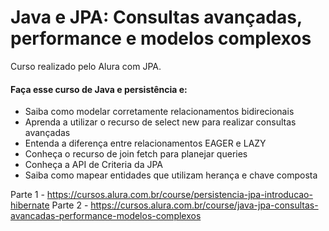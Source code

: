 # Java e JPA: Consultas avançadas, performance e modelos complexos
Curso realizado pelo Alura com JPA.
#### Faça esse curso de Java e persistência e:
* Saiba como modelar corretamente relacionamentos bidirecionais
* Aprenda a utilizar o recurso de select new para realizar consultas avançadas
* Entenda a diferença entre relacionamentos EAGER e LAZY
* Conheça o recurso de join fetch para planejar queries
* Conheça a API de Criteria da JPA
* Saiba como mapear entidades que utilizam herança e chave composta
 
Parte 1 - https://cursos.alura.com.br/course/persistencia-jpa-introducao-hibernate
Parte 2 - https://cursos.alura.com.br/course/java-jpa-consultas-avancadas-performance-modelos-complexos
